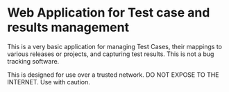 # Web Application for Test case and results management
This is a very basic application for managing Test Cases, their mappings to various releases or projects, and capturing test results. This is not a bug tracking software.

This is designed for use over a trusted network. DO NOT EXPOSE TO THE INTERNET.
Use with caution.
